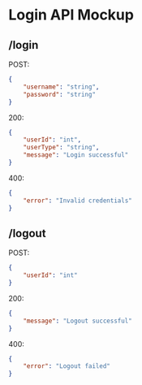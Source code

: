 # Login API Mockup

## /login

POST:

```json
{
    "username": "string",
    "password": "string"
}
```

200:

```json
{
    "userId": "int",
    "userType": "string",
    "message": "Login successful"
}
```

400:
 
```json
{
    "error": "Invalid credentials"
}
```

## /logout

POST:

```json
{
    "userId": "int"
}
```

200:

```json
{
    "message": "Logout successful"
}
```

400:

```json
{
    "error": "Logout failed"
}
```
